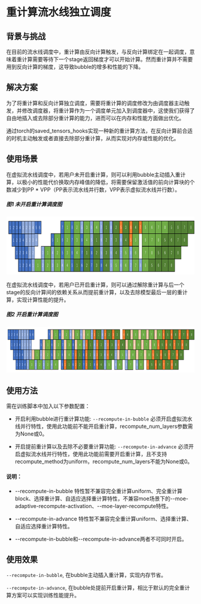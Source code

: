 # 重计算流水线独立调度
## 背景与挑战

在目前的流水线调度中，重计算由反向计算触发，与反向计算绑定在一起调度，意味着重计算需要等待下一个stage返回梯度才可以开始计算。然而重计算并不需要用到反向计算的梯度，这导致bubble的增多和性能的下降。

## 解决方案

为了将重计算和反向计算独立调度，需要将重计算的调度修改为由调度器主动触发，并修改调度器，将重计算作为一个调度单元加入到调度器中，这使我们获得了自由地插入或去除部分重计算的能力，进而可以在内存和性能方面做出优化。

通过torch的saved_tensors_hooks实现一种新的重计算方法，在反向计算前合适的时机主动触发或者直接去除部分重计算，从而实现对内存或性能的优化。

## 使用场景

在虚拟流水线调度中，若用户未开启重计算，则可以利用bubble主动插入重计算，以极小的性能代价换取内存峰值的降低，将需要保留激活值的前向计算块的个数减少到PP * VPP（PP表示流水线并行数，VPP表示虚拟流水线并行数）。

##### 图1 未开启重计算调度图
<p align="center"> <img src="../../sources/images/ripipe_a.png" height="154px" width="972px"></p>

在虚拟流水线调度中，若用户已开启重计算，则可以通过解除重计算与后一个stage的反向计算间的依赖关系从而提前重计算，以及去除模型最后一层的重计算，实现计算性能的提升。

##### 图2 开启重计算调度图
<p align="center"> <img src="../../sources/images/ripipe_b.png" height="122px" width="954px"></p>

## 使用方法
需在训练脚本中加入以下参数配置：

* 开启利用bubble进行重计算功能:
`--recompute-in-bubble`
必须开启虚拟流水线并行特性，使用此功能前不能开启重计算，recompute_num_layers参数需为None或0。

+ 开启提前重计算以及去除不必要重计算功能:
`--recompute-in-advance`
必须开启虚拟流水线并行特性，使用此功能前需要开启重计算，且不支持recompute_method为uniform，recompute_num_layers不能为None或0。

#### 说明：

*  --recompute-in-bubble 特性暂不兼容完全重计算uniform、完全重计算block、选择重计算、自适应选择重计算特性，不兼容moe场景下的--moe-adaptive-recompute-activation、--moe-layer-recompute特性。
+  --recompute-in-advance 特性暂不兼容完全重计算uniform、选择重计算、自适应选择重计算特性。
*  --recompute-in-bubble和--recompute-in-advance两者不可同时开启。

## 使用效果

`--recompute-in-bubble`, 在bubble主动插入重计算，实现内存节省。

`--recompute-in-advance`, 在bubble处提前开启重计算，相比于默认的完全重计算方案可以实现训练性能提升。